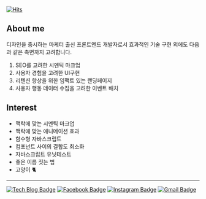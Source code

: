 [![Hits](https://hits.seeyoufarm.com/api/count/incr/badge.svg?url=https%3A%2F%2Fgithub.com%2FcodeAmeba)](https://hits.seeyoufarm.com)
## About me
디자인을 중시하는 마케터 출신 프론트엔드 개발자로서 효과적인 기술 구현 외에도 다음과 같은 측면까지 고려합니다.
1. SEO를 고려한 시멘틱 마크업
2. 사용자 경험을 고려한 UI구현
3. 리텐션 향상을 위한 임팩트 있는 랜딩페이지
4. 사용자 행동 데이터 수집을 고려한 이벤트 배치

## Interest
- 맥락에 맞는 시멘틱 마크업
- 맥락에 맞는 애니메이션 효과
- 함수형 자바스크립트
- 컴포넌트 사이의 결합도 최소화
- 자바스크립트 유닛테스트
- 좋은 이름 짓는 법
- 고양이 🐈

***

[![Tech Blog Badge](http://img.shields.io/badge/Tech%20blog-black?style=flat-square&logo=github&logoColor=white&link=https://codeameba.netlify.app/)](https://codeameba.netlify.app/)    [![Facebook Badge](https://img.shields.io/badge/facebook-1877f2?style=flat-square&logo=facebook&logoColor=white&link=https://www.facebook.com/aprilgreenery)](https://www.facebook.com/aprilgreenery)    [![Instagram Badge](https://img.shields.io/badge/instagram-d62b7f?style=flat-square&logo=instagram&logoColor=white&link=https://www.instagram.com/aprilgreenery/)](https://www.instagram.com/aprilgreenery/)    [![Gmail Badge](https://img.shields.io/badge/Gmail-d14836?style=flat-square&logo=Gmail&logoColor=white&link=mailto:aprilgreenery01@gmail.com)](mailto:aprilgreenery@gmail.com)

<!--
**codeAmeba/codeAmeba** is a ✨ _special_ ✨ repository because its `README.md` (this file) appears on your GitHub profile.

Here are some ideas to get you started:

- 🔭 I’m currently working on ...
- 🌱 I’m currently learning ...
- 👯 I’m looking to collaborate on ...
- 🤔 I’m looking for help with ...
- 💬 Ask me about ...
- 📫 How to reach me: ...
- 😄 Pronouns: ...
- ⚡ Fun fact: ...
-->
